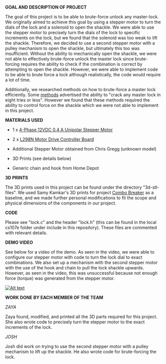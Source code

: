 
**GOAL AND DESCRIPTION OF PROJECT**

The goal of this project is to be able to brute-force unlock any master-lock. We originally aimed to achieve this goal by using a stepper motor to turn the dials of the lock and a solenoid to open the shackle. We were able to use the stepper motor to precisely turn the dials of the lock to specific increments on the lock, but we found that the solenoid was too weak to lift the shackle. Therefore, we decided to use a second stepper motor with a pulley mechanism to open the shackle, but ultimately this too was insufficient. Without the ability to mechanically open the shackle, we were not able to effectively brute-force unlock the master lock since brute-forcing requires the ability to check if the combination is correct by attempting to open the shackle. However, we were able to implement code to be able to brute force a lock although realistically, the code would require a lot of time.

Additionally, we researched methods on how to brute-force a master lock efficiently. Some [methods](https://samy.pl/master/master.html) advertised the ability to "crack any master lock in eight tries or less". However we found that these methods required the ability to control force on the shackle which we were not able to implement in this project.

**MATERIALS USED**

- 1 x [4-Phase 12VDC 0.4 A Unipolar Stepper Motor](https://bit.ly/2xFiOii)

- 2 x [L298N Motor Drive Controller Board](https://www.amazon.com/gp/product/B014KMHSW6/ref=oh_aui_detailpage_o01_s00?ie=UTF8&psc=1)

- Additional Stepper Motor obtained from Chris Gregg (unknown model)

- 3D Prints (see details below)

- Generic chain and hook from Home Depot


**3D PRINTS**

The 3D prints used in this project can be found under the directory "3d-stl-files". We used Samy Kamkar's 3D prints for project [Combo Breaker](http://samy.pl/combobreaker/) as a baseline, and we made further personal modifications to fit the scope and physical dimensions of the components in our project. 

**CODE**

Please see "lock.c" and the header "lock.h" (this can be found in the local cs107e folder under include in this repository). These files are commented with relevant details.

**DEMO VIDEO**

See below for a video of the demo. As seen in the video, we were able to configure our stepper motor with code to turn the lock dial to exact combinations. We also set up a mechanism with the second stepper motor with the use of the hook and chain to pull the lock shackle upwards. However, as seen in the video, this was unsuccessful because not enough force (torque) was generated from the stepper motor. 

[![Alt text](https://img.youtube.com/vi/DToVxfMl1qU/0.jpg)](https://www.youtube.com/watch?v=DToVxfMl1qU)

**WORK DONE BY EACH MEMBER OF THE TEAM**

*ZAYA*

Zaya found, modified, and printed all the 3D parts required for this project. She also wrote code to precisely turn the stepper motor to the exact increments of the lock. 

*JOSH*

Josh did work on trying to use the second stepper motor with a pulley mechanism to lift up the shackle. He also wrote code for brute-forcing the lock. 


